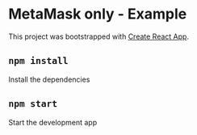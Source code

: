 # MetaMask only - Example

This project was bootstrapped with [Create React App](https://github.com/facebook/create-react-app).

## `npm install`

Install the dependencies

## `npm start`

Start the development app
